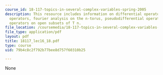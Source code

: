 ```yaml
---
course_id: 18-117-topics-in-several-complex-variables-spring-2005
description: This resource includes information on differential operators, smoothing
  operators, fourier analysis on the n-torus, pseudodifferential operators, and elliptic
  operators on open subsets of T n.
file_location: /coursemedia/18-117-topics-in-several-complex-variables-spring-2005/79b4c8c2f792b77bee8d757f60310b25_18117_lec16_18.pdf
file_type: application/pdf
layout: pdf
title: 18117_lec16_18.pdf
type: course
uid: 79b4c8c2f792b77bee8d757f60310b25

---
```

None
